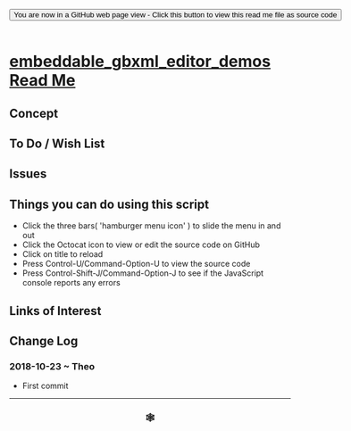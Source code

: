 
<span style=display:none; >[You are now in a GitHub source code view - click this link to view Read Me file as a web page]( https://www.ladybug.tools/spider-gbxml-tools/#sandbox/embeddable_gbxml_editor_demos/README.md "View file as a web page." ) </span>

<div><input type=button class = "btn btn-secondary btn-sm" onclick="window.location.href='https://github.com/ladybug-tools/spider-gbxml-tools/blob/master/sandbox/embeddable_gbxml_editor_demos/README.md'";
value='You are now in a GitHub web page view - Click this button to view this read me file as source code' ></div>

<br>

# [embeddable_gbxml_editor_demos Read Me]( #sandbox/embeddable_gbxml_editor_demos/README.md )

<!--
<iframe src=https://www.ladybug.tools/spider-gbxml-tools/sandbox/embeddable_gbxml_editor_demos/index.html width=100% height=500px >Iframes are not viewable in GitHub source code views</iframe>
_<small>embeddable_gbxml_editor_demos</small>_

## Full Screen: [embeddable_gbxml_editor_demos]( https://www.ladybug.tools/spider-gbxml-tools/sandbox/embeddable_gbxml_editor_demos/sandbox/embeddable_gbxml_editor_demos.html )
-->


## Concept


## To Do / Wish List


## Issues


## Things you can do using this script

* Click the three bars( 'hamburger menu icon' ) to slide the menu in and out
* Click the Octocat icon to view or edit the source code on GitHub
* Click on title to reload
* Press Control-U/Command-Option-U to view the source code
* Press Control-Shift-J/Command-Option-J to see if the JavaScript console reports any errors


## Links of Interest



## Change Log

### 2018-10-23 ~ Theo

* First commit


***

### <center title="Howdy! My web is better than yours. ;-)" ><a href=javascript:window.scrollTo(0,0); style="text-decoration:none !important;" > &#x1f578; </a></center>


